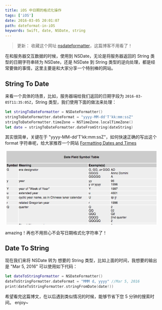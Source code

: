 ```yaml
---
title: iOS 中日期的格式化操作
tags: ['iOS']
date: 2016-03-05 20:01:07
path: dateformat-in-iOS
keywords: Swift, date, NSDate, string
---
```


> 更新： 收藏这个网址 [nsdateformatter](http://nsdateformatter.com/)，这篇博客不用看了！

在和服务器交互数据的时候，使用到 NSDate，无论是将服务器返回的 String 类型的日期字符串转为 NSDate，还是 NSDate 到 String 类型的逆向处理，都是经常要做的事情，这里主要是和大家分享一个特别棒的网站。

<!--more-->

## String To Date

来看一个具体的场景，比如，服务器端给我们返回的日期字段为 `2016-03-05T11:35:05Z`，String 类型，我们使用下面的做法来处理：

```swift
let stringToDateFormatter = NSDateFormatter()
stringToDateFormatter.dateFormat = "yyyy-MM-dd'T'kk:mm:ssZ"
stringToDateFormatter.timeZone = NSTimeZone.localTimeZone()
let date = stringToDateFormatter.dateFromString(dateString)
```

其实很简单，关键在于 "yyyy-MM-dd'T'kk:mm:ssZ"，如何快速正确的写出这个 format 字符串呢，给大家推荐一个网站 [Formatting Dates and Times](http://userguide.icu-project.org/formatparse/datetime)

![](./14571797012126.jpg)

amazing！再也不用担心不会写日期格式化字符串了！

## Date To String

现在我们来将 NSDate 转为 想要的 String 类型，比如上面的时间，我想要的输出是 "Mar 5, 2016"
可以使用如下代码：

```swift
let dateToStringFormatter = NSDateFormatter()
dateToStringFormatter.dateFormat = "MMM d, yyyy" //Mar 5, 2016
print(dateToStringFormatter.stringFromDate(date!))
```

希望看完这篇博文，在以后遇到类似情况的时候，能够节省下您 5 分钟的搜索时间。
enjoy~
